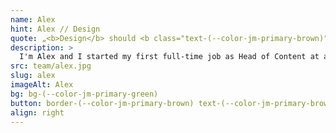 ```yaml
---
name: Alex
hint: Alex // Design
quote: „<b>Design</b> should <b class="text-(--color-jm-primary-brown)">inspire</b>, in Form und Function. That is always my <b class="text-(--color-jm-primary-brown)">Aspiration</b> and my <b>Motivation</b>“
description: >
  I'm Alex and I started my first full-time job as Head of Content at a start-up in the education sector during my studies. In addition to a lot of practical experience, I was able to learn two things in particular: it is incredibly rewarding to create something new, and good solutions require not only creativity, but also methodology, determination and commitment. Through courses and studies, I specialised in UI/UX design and have now been active in this field for 5 years. At JOTT.MEDIA I use my experience and knowledge to develop user-friendly and innovative designs.
src: team/alex.jpg
slug: alex
imageAlt: Alex
bg: bg-(--color-jm-primary-green)
button: border-(--color-jm-primary-brown) text-(--color-jm-primary-brown) bg-(--color-jm-primary-green)
align: right
---
```

